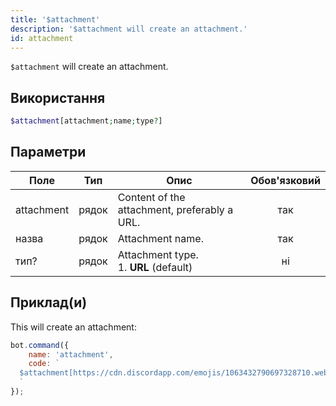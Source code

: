 ```yaml
---
title: '$attachment'
description: '$attachment will create an attachment.'
id: attachment
---
```


`$attachment` will create an attachment.

## Використання

```php
$attachment[attachment;name;type?]
```

## Параметри

| Поле       | Тип   | Опис                                               | Обов'язковий |
| ---------- | ----- | -------------------------------------------------- |:------------:|
| attachment | рядок | Content of the attachment, preferably a URL.       |     так      |
| назва      | рядок | Attachment name.                                   |     так      |
| тип?       | рядок | Attachment type. <br /> 1. **URL** (default) |      ні      |

## Приклад(и)

This will create an attachment:

```javascript
bot.command({
    name: 'attachment',
    code: `
  $attachment[https://cdn.discordapp.com/emojis/1063432790697328710.webp?size=96&quality=lossless;boost-icon.png;URL]
  `
});
```
